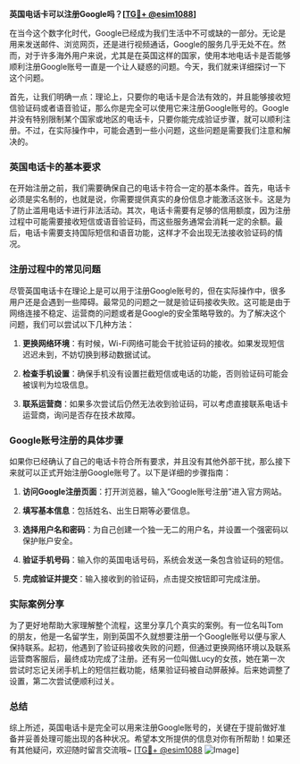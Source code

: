 **英国电话卡可以注册Google吗？[[TG💪+ @esim1088](https://t.me/s/esim1088)]**

在当今这个数字化时代，Google已经成为我们生活中不可或缺的一部分。无论是用来发送邮件、浏览网页，还是进行视频通话，Google的服务几乎无处不在。然而，对于许多海外用户来说，尤其是在英国这样的国家，使用本地电话卡是否能够顺利注册Google账号一直是一个让人疑惑的问题。今天，我们就来详细探讨一下这个问题。

首先，让我们明确一点：理论上，只要你的电话卡是合法有效的，并且能够接收短信验证码或者语音验证，那么你是完全可以使用它来注册Google账号的。Google并没有特别限制某个国家或地区的电话卡，只要你能完成验证步骤，就可以顺利注册。不过，在实际操作中，可能会遇到一些小问题，这些问题是需要我们注意和解决的。

### 英国电话卡的基本要求

在开始注册之前，我们需要确保自己的电话卡符合一定的基本条件。首先，电话卡必须是实名制的，也就是说，你需要提供真实的身份信息才能激活这张卡。这是为了防止滥用电话卡进行非法活动。其次，电话卡需要有足够的信用额度，因为注册过程中可能需要接收短信或语音验证码，而这些服务通常会消耗一定的余额。最后，电话卡需要支持国际短信和语音功能，这样才不会出现无法接收验证码的情况。

### 注册过程中的常见问题

尽管英国电话卡在理论上是可以用于注册Google账号的，但在实际操作中，很多用户还是会遇到一些障碍。最常见的问题之一就是验证码接收失败。这可能是由于网络连接不稳定、运营商的问题或者是Google的安全策略导致的。为了解决这个问题，我们可以尝试以下几种方法：

1. **更换网络环境**：有时候，Wi-Fi网络可能会干扰验证码的接收。如果发现短信迟迟未到，不妨切换到移动数据试试。
   
2. **检查手机设置**：确保手机没有设置拦截短信或电话的功能，否则验证码可能会被误判为垃圾信息。

3. **联系运营商**：如果多次尝试后仍然无法收到验证码，可以考虑直接联系电话卡运营商，询问是否存在技术故障。

### Google账号注册的具体步骤

如果你已经确认了自己的电话卡符合所有要求，并且没有其他外部干扰，那么接下来就可以正式开始注册Google账号了。以下是详细的步骤指南：

1. **访问Google注册页面**：打开浏览器，输入“Google账号注册”进入官方网站。
   
2. **填写基本信息**：包括姓名、出生日期等必要信息。

3. **选择用户名和密码**：为自己创建一个独一无二的用户名，并设置一个强密码以保护账户安全。

4. **验证手机号码**：输入你的英国电话号码，系统会发送一条包含验证码的短信。

5. **完成验证并提交**：输入接收到的验证码，点击提交按钮即可完成注册。

### 实际案例分享

为了更好地帮助大家理解整个流程，这里分享几个真实的案例。有一位名叫Tom的朋友，他是一名留学生，刚到英国不久就想要注册一个Google账号以便与家人保持联系。起初，他遇到了验证码接收失败的问题，但通过更换网络环境以及联系运营商客服后，最终成功完成了注册。还有另一位叫做Lucy的女孩，她在第一次尝试时忘记关闭手机上的短信拦截功能，结果验证码被自动屏蔽掉。后来她调整了设置，第二次尝试便顺利过关。

### 总结

综上所述，英国电话卡是完全可以用来注册Google账号的，关键在于提前做好准备并妥善处理可能出现的各种状况。希望本文所提供的信息对你有所帮助！如果还有其他疑问，欢迎随时留言交流哦~ [[TG💪+ @esim1088](https://t.me/s/esim1088) ![Image](https://i.postimg.cc/4NQfJmqS/Snipaste-2025-05-13-00-14-12.png)]